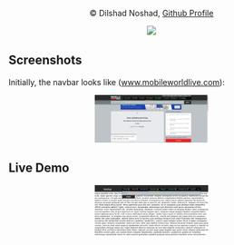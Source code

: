 <p align="center">
© Dilshad Noshad, <a href="https://github.com/DilshadNoshad">Github Profile</a>
<p align="center">
<img src="https://i.ibb.co/h1YhQG3/site-logo-D.png" width="150">
</p>

## Screenshots

Initially, the navbar looks like (www.mobileworldlive.com):

<p align="center">
<img src="img/real.png" width="200">
</p>

## Live Demo

<p align="center">
<img src="img/my_vers_d.png" width="200">
</p>
